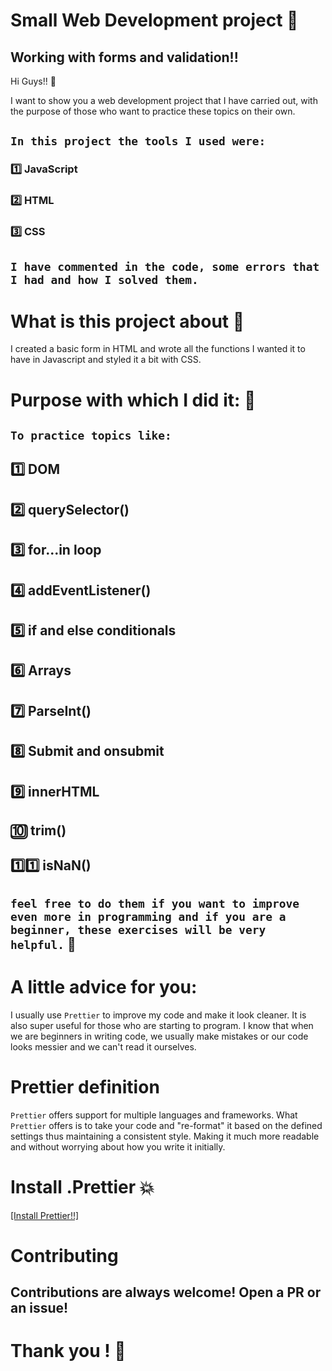 # Small Web Development project 📃

## Working with forms and validation!!

Hi Guys!! 👋

I want to show you a web development project that I have carried out, with the purpose of those who want to practice these topics on their own.

## ````In this project the tools I used were:````

### 1️⃣ JavaScript
### 2️⃣ HTML 
### 3️⃣ CSS

## ````I have commented in the code, some errors that I had and how I solved them.````

# What is this project about 🤔

I created a basic form in HTML and wrote all the functions I wanted it to have in Javascript and styled it a bit with CSS.

# Purpose with which I did it: 🌟

## ````To practice topics like: ````

## 1️⃣ DOM
## 2️⃣ querySelector()
## 3️⃣ for...in loop
## 4️⃣ addEventListener()
## 5️⃣ if and else conditionals
## 6️⃣ Arrays
## 7️⃣ ParseInt()
## 8️⃣ Submit and onsubmit
## 9️⃣ innerHTML
## 🔟 trim()
## 1️⃣1️⃣ isNaN()

## ````feel free to do them if you want to improve even more in programming and if you are a beginner, these exercises will be very helpful.```` 💯

# A little advice for you:
I usually use ``Prettier`` to improve my code and make it look cleaner. It is also super useful for those who are starting to program. I know that when we are beginners in writing code, we usually make mistakes or our code looks messier and we can't read it ourselves.

# Prettier definition
``Prettier`` offers support for multiple languages and frameworks. What ``Prettier`` offers is to take your code and "re-format" it based on the defined settings thus maintaining a consistent style. Making it much more readable and without worrying about how you write it initially.

# Install .Prettier 💥
[[Install Prettier!!]](https://prettier.io/docs/en/install.html)

# Contributing 
## Contributions are always welcome! Open a PR or an issue!

# Thank you ! 👋

